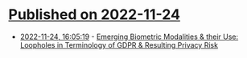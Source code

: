 # [Published on 2022-11-24](index.md)

* [2022-11-24, 16:05:19](https://lobste.rs/s/nvdeev/emerging_biometric_modalities_their_use) - [Emerging Biometric Modalities & their Use: Loopholes in Terminology of GDPR & Resulting Privacy Risk](https://arxiv.org/pdf/2211.12899.pdf)
